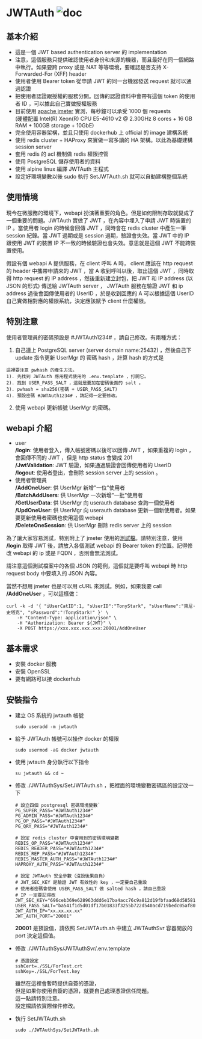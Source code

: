 # JWTAuth ![doc](https://img.shields.io/badge/doc-80%25-brightgreen)

## 基本介紹

* 這是一個 JWT based authentication server 的 implementation
* 注意，這個服務只提供確認使用者身份和來源的機器，而且最好在同一個網路中執行。如果要跨 proxy 或是 NAT 等等環境，要確認是否支持 X-Forwarded-For (XFF) header
* 使用者使用 Bearer token 從申請 JWT 的同一台機器發送 request 就可以通過認證
* 把使用者認證跟授權的服務分開。回傳的認證資料中會帶有這個 token 的使用者 ID ，可以據此自己實做授權服務
* 目前使用 [apache jmeter](https://jmeter.apache.org/) 實測，每秒鐘可以承受 1000 個 requests  
    (硬體配置 Intel(R) Xeon(R) CPU E5-4610 v2 @ 2.30GHz 8 cores + 16 GB RAM + 100GB storage + 10GbE)
* 完全使用容器架構，並且只使用 dockerhub 上 official 的 image 建構系統
* 使用 redis cluster + HAProxy 來實做一寫多讀的 HA 架構。以此為基礎建構 session server
* 套用 redis 的 acl 機制做 redis 權限控管
* 使用 PostgreSQL 儲存使用者的資料
* 使用 alpine linux 編譯 JWTAuth 主程式
* 設定好環境變數以後 sudo 執行 SetJWTAuth&#46;sh 就可以自動建構整個系統

## 使用情境

現今在微服務的環境下，webapi 扮演著重要的角色。但是如何限制存取就變成了一個重要的問題。JWTAuth 實做了 JWT ，在內容中埋入了申請 JWT 時裝置的 IP 。當使用者 login 的時候會回傳 JWT ，同時會在 redis cluster 中產生一筆 session 紀錄。當 JWT 過期或是 session 過期，驗證會失效。當 JWT 中的 IP 跟使用 JWT 的裝置 IP 不一致的時候驗證也會失效。意思就是這個 JWT 不能跨裝置使用。
    
假設有個 webapi A 提供服務，在 client 呼叫 A 時， client 應該在 http request 的 header 中攜帶申請來的 JWT ，當 A 收到呼叫以後，取出這個 JWT ，同時取得 http request 的 IP address ，然後重新建立封包，把 JWT 和 IP address (以 JSON 的形式) 傳送給 JWTAuth server ， JWTAuth 服務在驗證 JWT 和 ip address 過後會回傳使用者的 UserID ，於是收到回應的 A 可以根據這個 UserID 自己實做相對應的權限系統，決定應該賦予 client 什麼權限。

## 特別注意
使用者管理員的密碼預設是 #JWTAuth1234# ，請自己修改。有兩種方式：

1. 自己連上 PostgreSQL server (server domain name:25432) ，然後自己下 update 指令更新 UserMgr 的 密碼 hash ，計算 hash 的方式是
```
這裡要注意 pwhash 的產生方法。
1). 先找到 JWTAuth 應用程式使用的 .env.template ，打開它。
2). 找到 USER_PASS_SALT ，這就是要加在密碼後面的 salt 。
3). pwhash = sha256(密碼 + USER_PASS_SALT)
4). 預設密碼 #JWTAuth1234# ，請記得一定要修改。
```

2. 使用 webapi 更新帳號 UserMgr 的密碼。

## webapi 介紹

* user  
__/login__: 使用者登入，傳入帳號密碼以後可以回傳 JWT ，如果重複的 login ，會回傳不同的 JWT ，但是 http status 會變成 201  
__/JwtValidation__: JWT 驗證，如果通過驗證會回傳使用者的 UserID  
__/logout__: 使用者登出，會刪除 session server 上的 session 。  
* 使用者管理員  
__/AddOneUser__: 供 UserMgr 新增"一位"使用者  
__/BatchAddUsers__: 供 UserMgr 一次新增"一批"使用者  
__/GetUserData__: 供 UserMgr 向 userauth database 查詢一個使用者  
__/UpdOneUser__: 供 UserMgr 向 userauth database 更新一個新使用者。如果要更新使用者密碼也使用這個 webapi  
__/DeleteOneSession__: 供 UserMgr 刪除 redis server 上的 session  

為了讓大家容易測試，特別附上了 jmeter 使用的[測試檔](https://github.com/auxo86/JWTAuthSys/blob/main/JWTAuthTest.jmx)。請特別注意，使用 __/login__ 取得 JWT 後，請放入各個測試 webapi 的 Bearer token 的位置。記得修改 webapi 的 ip 或是 FQDN ，否則會無法測試。  

請注意這個測試檔案中的各個 JSON 的範例，這個就是要呼叫 webapi 時 http request body 中要填入的 JSON 內容。  

當然不想用 jmeter 也是可以用 cURL 來測試。例如，如果我要 call __/AddOneUser__ ，可以這樣做：  

```
curl -k -d '{ "iUserCatID":1, "sUserID":"TonyStark", "sUserName":"東尼·史塔克", "sPassword":"!TonyStark!" }' \
    -H "Content-Type: application/json" \
    -H "Authorization: Bearer ${JWT}" \
    -X POST https://xxx.xxx.xxx.xxx:20001/AddOneUser
```

## 基本需求

* 安裝 docker 服務
* 安裝 OpenSSL
* 要有網路可以接 dockerhub

## 安裝指令

* 建立 OS 系統的 jwtauth 帳號
    ```
    sudo useradd -m jwtauth
    ```

* 給予 JWTAuth 帳號可以操作 docker 的權限
    ```
    sudo usermod -aG docker jwtauth
    ```

* 使用 jwtauth 身分執行以下指令
    ```
    su jwtauth && cd ~
    ```

* 修改 ./JWTAuthSys/SetJWTAuth.sh ，把裡面的環境變數密碼區的設定改一下
    ```
    # 設立四個 postgresql 密碼環境變數`
    PG_SUPER_PASS="#JWTAuth1234#"
    PG_ADMIN_PASS="#JWTAuth1234#"
    PG_OP_PASS="#JWTAuth1234#"
    PG_QRY_PASS="#JWTAuth1234#"

    # 設定 redis cluster 中會用到的密碼環境變數
    REDIS_OP_PASS="#JWTAuth1234#"
    REDIS_READER_PASS="#JWTAuth1234#"  
    REDIS_REP_PASS="#JWTAuth1234#"  
    REDIS_MASTER_AUTH_PASS="#JWTAuth1234#"  
    HAPROXY_AUTH_PASS="#JWTAuth1234#"

    # 設定 JWTAuth 安全參數（沒設後果自負）
    # JWT_SEC_KEY 是驗證 JWT 有效性的 key ，一定要自己重設
    # 使用者密碼會使用 USER_PASS_SALT 做 salted hash ，請自己重設
    # IP 一定要記得改
    JWT_SEC_KEY="696ceb369e628963ddd6e17ba4acc76c9a812d19fbfaad68d58581ca513e76e0"
    USER_PASS_SALT="ba541f1d5d01df17b01833f3255b722d540acd719bedc05af8091ac9d40e1f8e"  
    JWT_AUTH_IP="xx.xx.xx.xx"  
    JWT_AUTH_PORT="20001"
    ```
  
    __20001__ 是預設值，請依照 SetJWTAuth&#46;sh 中建立 JWTAuthSvr 容器開放的 port 決定這個值。

* 修改 ./JWTAuthSys/JWTAuthSvr/.env.template
    ```
    # 憑證設定
    sshCert=./SSL/ForTest.crt
    sshKey=./SSL/ForTest.key
    ```
    雖然在這裡會暫時提供自簽的憑證，  
    但是如果你使用自簽的憑證，就要自己處理憑證信任問題。  
    這一點請特別注意。  
    設定檔請依實際條件修改。

* 執行 SetJWTAuth&#46;sh
    ```
    sudo ./JWTAuthSys/SetJWTAuth.sh
    ```
